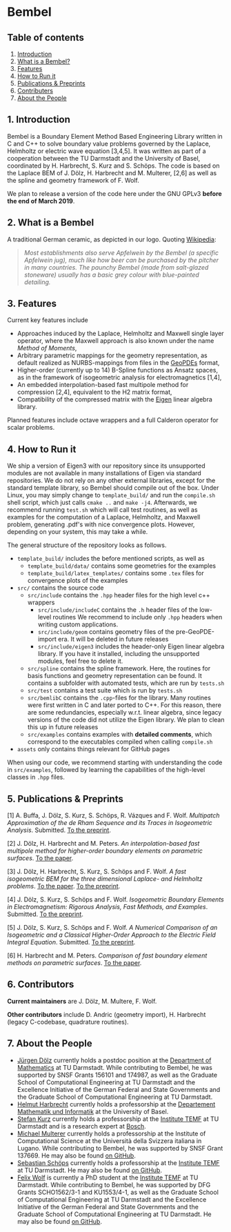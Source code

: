 # Bembel
## Table of contents
1. [Introduction](#introduction)
2. [What is a Bembel?](#whatis)
3. [Features](#features)
4. [How to Run it](#example)
5. [Publications & Preprints](#publications)
6. [Contributers](#contributors)
7. [About the People](#people)

## 1. Introduction <a name="introduction"></a>

Bembel is a Boundary Element Method Based Engineering Library written in C and C++ to solve boundary value problems governed by the Laplace, Helmholtz or electric wave equation [3,4,5]. It was written as part of a cooperation between the TU Darmstadt and the University of Basel, coordinated by H. Harbrecht, S. Kurz and S. Schöps. The code is based on the Laplace BEM of J. Dölz, H. Harbrecht and M. Multerer, [2,6] as well as the spline and geometry framework of F. Wolf. 

We plan to release a version of the code here under the GNU GPLv3 **before the end of March 2019**.

## 2. What is a Bembel <a name="whatis"></a>

A traditional German ceramic, as depicted in our logo. Quoting [Wikipedia](https://en.wikipedia.org/wiki/Apfelwein):

> *Most establishments also serve Apfelwein by the Bembel (a specific Apfelwein jug), much like how beer can be purchased by the pitcher in many countries. The paunchy Bembel (made from salt-glazed stoneware) usually has a basic grey colour with blue-painted detailing.*

## 3. Features <a name="features"></a>

Current key features include

* Approaches induced by the Laplace, Helmholtz and Maxwell single layer operator, where the Maxwell approach is also known under the name *Method of Moments*,
* Arbitrary parametric mappings for the geometry representation, as default realized as NURBS-mappings from files in the [GeoPDEs](http://rafavzqz.github.io/geopdes/) format,
* Higher-order (currently up to 14) B-Spline functions as Ansatz spaces, as in the framework of isogeometric analysis for electromagnetics [1,4],
* An embedded interpolation-based fast multipole method for compression [2,4], equivalent to the H2 matrix format, 
* Compatibility of the compressed matrix with the [Eigen](http://eigen.tuxfamily.org/) linear algebra library.

Planned features include octave wrappers and a full Calderon operator for scalar problems.

## 4. How to Run it <a name="example"></a>

We ship a version of Eigen3 with our repository since its unsupported modules are not available in many installations of Eigen via standard repositories. 
We do not rely on any other external libraries, except for the standard template library, so Bembel should compile out of the box. Under Linux, you may simply change to `template_build/` and run the `compile.sh` shell script, which just calls `cmake ..` and `make -j4`. Afterwards, we recommend running `test.sh` which will call test routines, as well as examples for the computation of a Laplace, Helmholtz, and Maxwell problem, generating .pdf's with nice convergence plots. However, depending on your system, this may take a while.

The general structure of the repository looks as follows.

* `template_build/` includes the before mentioned scripts, as well as
    * `template_build/data/` contains some geometries for the examples
    * `template_build/latex_templates/` contains some `.tex` files for convergence plots of the examples
* `src/` contains the source code
    * `src/include` contains the `.hpp` header files for the high level c++ wrappers
        * `src/include/includeC` contains the `.h` header files of the low-level routines We recommend to include only `.hpp` headers when writing custom applications.
        * `src/include/geom` contains geometry files of the pre-GeoPDE-import era. It will be deleted in future releases
        * `src/include/eigen3` includes the header-only Eigen linear algebra library. If you have it installed, including the unsupported modules, feel free to delete it.
    * `src/spline` contains the spline framework. Here, the routines for basis functions and geometry representation can be found. It contains a subfolder with automated tests, which are run by `tests.sh`
    * `src/test` contains a test suite which is run by `tests.sh`
    * `src/bemlibC` contains the `.cpp`-files for the library. Many routines were first written in C and later ported to C++. For this reason, there are some redundancies, especially w.r.t. linear algebra, since legacy versions of the code did not utilize the Eigen library. We plan to clean this up in future releases
    * `src/examples` contains examples with **detailed comments**, which correspond to the executables compiled when calling `compile.sh`
* `assets` only contains things relevant for GitHub pages

When using our code, we recommend starting with understanding the code in `src/examples`, followed by learning the capabilities of the high-level classes in `.hpp` files.

## 5. Publications & Preprints <a name="publications"></a>

[1] A. Buffa, J. Dölz, S. Kurz, S. Schöps, R. Vázques and F. Wolf. *Multipatch Approximation of the de Rham Sequence and its Traces in Isogeometric Analysis*. Submitted. [To the preprint](https://arxiv.org/abs/1806.01062).

[2] J. Dölz, H. Harbrecht and M. Peters. *An interpolation-based fast multipole method for higher-order boundary elements on parametric surfaces*. [To the paper](https://onlinelibrary.wiley.com/doi/pdf/10.1002/nme.5274).

[3] J. Dölz, H. Harbrecht, S. Kurz, S. Schöps and F. Wolf. *A fast isogeometric BEM for the three dimensional Laplace- and Helmholtz problems*. [To the paper](https://www.sciencedirect.com/science/article/pii/S0045782517306916). [To the preprint](https://arxiv.org/abs/1708.09162).

[4] J. Dölz, S. Kurz, S. Schöps and F. Wolf. *Isogeometric Boundary Elements in Electromagnetism: Rigorous Analysis, Fast Methods, and Examples*. Submitted. [To the preprint](https://arxiv.org/abs/1807.03097).

[5] J. Dölz, S. Kurz, S. Schöps and F. Wolf. *A Numerical Comparison of an Isogeometric and a Classical Higher-Order Approach to the Electric Field Integral Equation*. Submitted. [To the preprint](https://arxiv.org/abs/1807.03628).

[6] H. Harbrecht and M. Peters. *Comparison of fast boundary element methods on parametric surfaces*. [To the paper](https://www.sciencedirect.com/science/article/pii/S0045782513000819).

## 6. Contributors <a name="contributors"></a>

**Current maintainers** are J. Dölz, M. Multere, F. Wolf.

**Other contributors** include D. Andric (geometry import), H. Harbrecht (legacy C-codebase, quadrature routines).

## 7. About the People <a name="people"></a>

* [Jürgen Dölz](https://www.mathematik.tu-darmstadt.de/fb/personal/details/juergen_doelz.de.jsp) currently holds a postdoc position at the [Department of Mathematics](https://www.mathematik.tu-darmstadt.de/fb/index.de.jsp) at TU Darmstadt. While contributing to Bembel, he was supported by SNSF Grants 156101 and 174987, as well as the Graduate School of Computational Engineering at TU Darmstadt and the Excellence Initiative of the German Federal and State Governments and the Graduate School of Computational Engineering at TU Darmstadt.
* [Helmut Harbrecht](https://cm.dmi.unibas.ch/) currently holds a professorship at the [Departement Mathematik und Informatik](https://dmi.unibas.ch/de/home/) at the University of Basel.
* [Stefan Kurz](https://www.temf.tu-darmstadt.de/temf/mitarbeiter/mitarbeiterdetails_57408.en.jsp) currently holds a professorship at the [Institute TEMF](https://www.temf.tu-darmstadt.de/temf/index.en.jsp) at TU Darmstadt and is a research expert at [Bosch](https://www.bosch.com/research/know-how/research-experts/prof-dr-stefan-kurz/).
* [Michael Multerer](https://www.ics.usi.ch/index.php/people-detail-page/297-prof-michael-multerer) currently holds a professorship at the Institute of Computational Science at the Università della Svizzera italiana in Lugano. While contributing to Bembel, he was supported by SNSF Grant 137669. He may also be found [on GitHub](https://github.com/muchip).
* [Sebastian Schöps](https://www.cem.tu-darmstadt.de/cem/group/ref_group_details_27328.en.jsp) currently holds a professorship at the [Institute TEMF](https://www.temf.tu-darmstadt.de/temf/index.en.jsp) at TU Darmstadt. He may also be found [on GitHub](https://github.com/schoeps).
* [Felix Wolf](https://www.cem.tu-darmstadt.de/cem/group/ref_group_details_57665.en.jsp) is currently a PhD student at the [Institute TEMF](https://www.temf.tu-darmstadt.de/temf/index.en.jsp) at TU Darmstadt. While contributing to Bembel, he was supported by DFG Grants SCHO1562/3-1 and KU1553/4-1, as well as the Graduate School of Computational Engineering at TU Darmstadt and the Excellence Initiative of the German Federal and State Governments and the Graduate School of Computational Engineering at TU Darmstadt. He may also be found [on GitHub](https://github.com/coffeedrinkingpenguin).